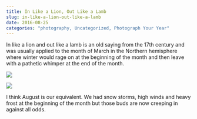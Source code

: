 ```yaml
---
title: In Like a Lion, Out Like a Lamb
slug: in-like-a-lion-out-like-a-lamb
date: 2016-08-25
categories: "photography, Uncategorized, Photograph Your Year"
---
```


<p>In like a lion and out like a lamb is an old saying from the 17th century and was usually applied to the month of March in the Northern hemisphere where winter would rage on at the beginning of the month and then leave with a pathetic whimper at the end of the month.</p>
<p><img src="http://res.cloudinary.com/dy6grlu8z/image/upload/v1558841807/kfrbgucjyfenhzdbfaw3.jpg"/></p>
<p><img src="http://res.cloudinary.com/dy6grlu8z/image/upload/v1558841808/qahhxuuici4m4sgmgmkm.jpg"/></p>
<p>I think August is our equivalent. We had snow storms, high winds and heavy frost at the beginning of the month but those buds are now creeping in against all odds.</p>
<p> </p>








